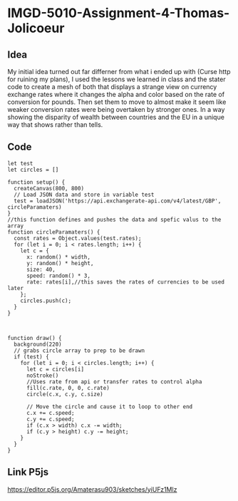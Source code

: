 # IMGD-5010-Assignment-4-Thomas-Jolicoeur
## Idea
My initial idea turned out far differner from what i ended up with (Curse http for ruining my plans), I used the lessons we learned in class and the stater code to create a mesh of both that displays a strange view on currency exchange rates where it changes the alpha and color based on the rate of conversion for pounds. Then set them to move to almost make it seem like weaker conversion rates were being overtaken by stronger ones. In a way showing the disparity of wealth between countries and the EU in a unique way that shows rather than tells.

##  Code
```
let test 
let circles = [] 

function setup() {
  createCanvas(800, 800)
  // Load JSON data and store in variable test 
  test = loadJSON('https://api.exchangerate-api.com/v4/latest/GBP', circleParamaters)
}
//this function defines and pushes the data and spefic valus to the array
function circleParamaters() {
  const rates = Object.values(test.rates);
  for (let i = 0; i < rates.length; i++) {
    let c = {
      x: random() * width,
      y: random() * height,
      size: 40,
      speed: random() * 3,
      rate: rates[i],//this saves the rates of currencies to be used later
    };
    circles.push(c);
  }
}



function draw() {
  background(220)
  // grabs circle array to prep to be drawn
  if (test) {
    for (let i = 0; i < circles.length; i++) {
      let c = circles[i] 
      noStroke()
      //Uses rate from api or transfer rates to control alpha
      fill(c.rate, 0, 0, c.rate) 
      circle(c.x, c.y, c.size)
      
      // Move the circle and cause it to loop to other end
      c.x += c.speed;
      c.y += c.speed;
      if (c.x > width) c.x -= width;
      if (c.y > height) c.y -= height;
    }
  }
}
```

## Link P5js
https://editor.p5js.org/Amaterasu903/sketches/yiUFz1Mlz
